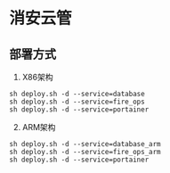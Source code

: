 # 消安云管


## 部署方式
1. X86架构
```
sh deploy.sh -d --service=database
sh deploy.sh -d --service=fire_ops
sh deploy.sh -d --service=portainer
```
2. ARM架构
```
sh deploy.sh -d --service=database_arm
sh deploy.sh -d --service=fire_ops_arm
sh deploy.sh -d --service=portainer
```
